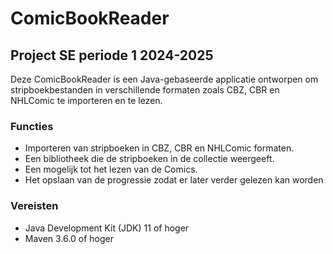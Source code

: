 # ComicBookReader

## Project SE periode 1 2024-2025

Deze ComicBookReader is een Java-gebaseerde applicatie ontworpen om stripboekbestanden in verschillende formaten zoals CBZ, CBR en NHLComic te importeren en te lezen.
### Functies

- Importeren van stripboeken in CBZ, CBR en NHLComic formaten.
- Een bibliotheek die de stripboeken in de collectie weergeeft.
- Een mogelijk tot het lezen van de Comics.
- Het opslaan van de progressie zodat er later verder gelezen kan worden

### Vereisten

- Java Development Kit (JDK) 11 of hoger
- Maven 3.6.0 of hoger
